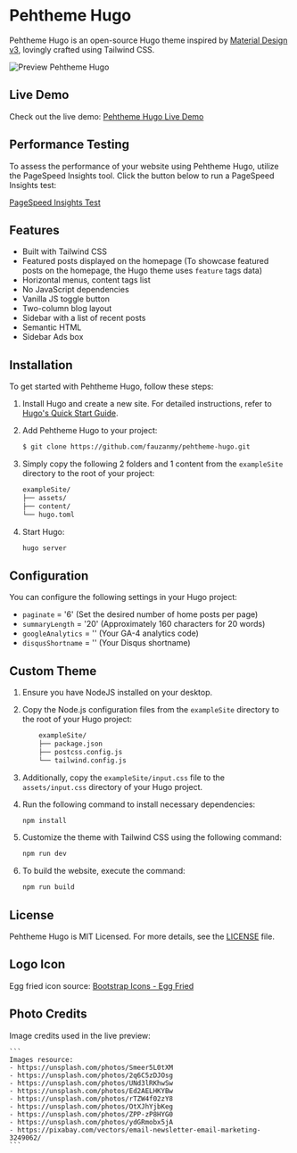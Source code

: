 # Pehtheme Hugo

Pehtheme Hugo is an open-source Hugo theme inspired by [Material Design v3](https://m3.material.io/), lovingly crafted using Tailwind CSS.

![Preview Pehtheme Hugo](https://raw.githubusercontent.com/fauzanmy/pehtheme-hugo/main/images/tn.png?raw=true "Preview Pehtheme Hugo")

## Live Demo

Check out the live demo: [Pehtheme Hugo Live Demo](https://pehtheme-hugo.netlify.app/)

## Performance Testing

To assess the performance of your website using Pehtheme Hugo, utilize the PageSpeed Insights tool. Click the button below to run a PageSpeed Insights test:

[PageSpeed Insights Test](https://pagespeed.web.dev/analysis/https-pehtheme-hugo-netlify-app/7gv9zedw83?form_factor=mobile)

## Features

- Built with Tailwind CSS
- Featured posts displayed on the homepage (To showcase featured posts on the homepage, the Hugo theme uses `feature` tags data)
- Horizontal menus, content tags list
- No JavaScript dependencies
- Vanilla JS toggle button
- Two-column blog layout
- Sidebar with a list of recent posts
- Semantic HTML
- Sidebar Ads box

## Installation

To get started with Pehtheme Hugo, follow these steps:

1. Install Hugo and create a new site. For detailed instructions, refer to [Hugo's Quick Start Guide](https://gohugo.io/getting-started/quick-start/).

2. Add Pehtheme Hugo to your project:

    ```bash
    $ git clone https://github.com/fauzanmy/pehtheme-hugo.git
    ```

3. Simply copy the following 2 folders and 1 content from the `exampleSite` directory to the root of your project:

    ```bash
    exampleSite/
    ├── assets/
    ├── content/
    └── hugo.toml
    ``` 

4. Start Hugo:

    ```bash
    hugo server
    ```

## Configuration

You can configure the following settings in your Hugo project:

- `paginate` = '6' (Set the desired number of home posts per page)
- `summaryLength` = '20' (Approximately 160 characters for 20 words)
- `googleAnalytics` = '' (Your GA-4 analytics code)
- `disqusShortname` = '' (Your Disqus shortname)

## Custom Theme

1. Ensure you have NodeJS installed on your desktop.

2. Copy the Node.js configuration files from the `exampleSite` directory to the root of your Hugo project:

    ```bash
        exampleSite/
        ├── package.json
        ├── postcss.config.js
        └── tailwind.config.js
    ``` 

3. Additionally, copy the `exampleSite/input.css` file to the `assets/input.css` directory of your Hugo project.

4. Run the following command to install necessary dependencies:

    ```bash
    npm install
    ```

5. Customize the theme with Tailwind CSS using the following command:

    ```bash
    npm run dev
    ```

6. To build the website, execute the command:

    ```bash
    npm run build
    ```

## License

Pehtheme Hugo is MIT Licensed. For more details, see the [LICENSE](https://github.com/fauzanmy/pehtheme-hugo/blob/main/LICENSE) file.

## Logo Icon

Egg fried icon source: [Bootstrap Icons - Egg Fried](https://icons.getbootstrap.com/icons/egg-fried/)

## Photo Credits

Image credits used in the live preview:

    ```
    Images resource:
    - https://unsplash.com/photos/Smeer5L0tXM
    - https://unsplash.com/photos/2q6C5zDJOsg
    - https://unsplash.com/photos/UNd3lRKhwSw
    - https://unsplash.com/photos/Ed2AELHKYBw
    - https://unsplash.com/photos/rTZW4f02zY8
    - https://unsplash.com/photos/OtXJhYjbKeg
    - https://unsplash.com/photos/ZPP-zP8HYG0
    - https://unsplash.com/photos/ydGRmobx5jA
    - https://pixabay.com/vectors/email-newsletter-email-marketing-3249062/
    ```